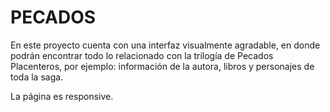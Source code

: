 # PECADOS

En este proyecto cuenta con una interfaz visualmente agradable, en donde podrán encontrar todo lo relacionado con la trilogía de Pecados Placenteros, por ejemplo: información de la autora, libros y personajes de toda la saga.

La página es responsive.
